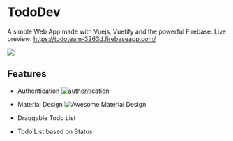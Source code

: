 # TodoDev
A simple Web App made with Vuejs, Vuetify and the powerful Firebase.
Live preview: https://todoteam-3263d.firebaseapp.com/

![
](https://imgur.com/CWzxIzk.png)

## Features
- Authentication ![authentication](https://i.imgur.com/xsK9SQK.gif)

- Material Design ![Awesome Material Design](https://imgur.com/pyTyEjL.png)

- Draggable Todo List 
- Todo List based on Status 
